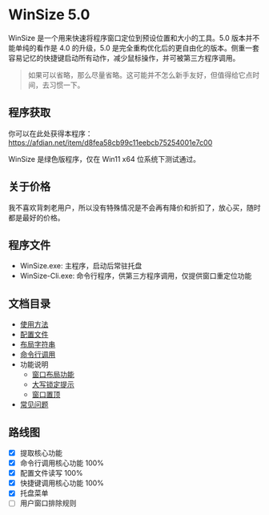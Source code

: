 WinSize 5.0
===

WinSize 是一个用来快速将程序窗口定位到预设位置和大小的工具。5.0 版本并不能单纯的看作是 4.0 的升级，5.0 是完全重构优化后的更自由化的版本。侧重一套容易记忆的快捷键启动所有动作，减少鼠标操作，并可被第三方程序调用。

> 如果可以省略，那么尽量省略。这可能并不怎么新手友好，但值得给它点时间，去习惯一下。

## 程序获取

你可以在此处获得本程序：https://afdian.net/item/d8fea58cb99c11eebcb75254001e7c00

WinSize 是绿色版程序，仅在 Win11 x64 位系统下测试通过。

## 关于价格

我不喜欢背刺老用户，所以没有特殊情况是不会再有降价和折扣了，放心买，随时都是最好的价格。

## 程序文件

- WinSize.exe: 主程序，启动后常驻托盘
- WinSize-Cli.exe: 命令行程序，供第三方程序调用，仅提供窗口重定位功能

## 文档目录

- [使用方法](./使用方法.md)
- [配置文件](./配置文件.md)
- [布局字符串](./布局字符串.md)
- [命令行调用](./命令行调用.md)
- 功能说明
  - [窗口布局功能](./窗口布局功能.md)
  - [大写锁定提示](./大写锁定提示.md)
  - [窗口置顶](./窗口置顶.md)
- [常见问题](./常见问题.md)

## 路线图

- [x] 提取核心功能
- [x] 命令行调用核心功能 100%
- [x] 配置文件读写 100%
- [x] 快捷键调用核心功能 100%
- [x] 托盘菜单
- [ ] 用户窗口排除规则